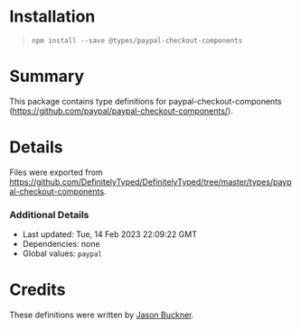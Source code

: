 # Installation
> `npm install --save @types/paypal-checkout-components`

# Summary
This package contains type definitions for paypal-checkout-components (https://github.com/paypal/paypal-checkout-components/).

# Details
Files were exported from https://github.com/DefinitelyTyped/DefinitelyTyped/tree/master/types/paypal-checkout-components.

### Additional Details
 * Last updated: Tue, 14 Feb 2023 22:09:22 GMT
 * Dependencies: none
 * Global values: `paypal`

# Credits
These definitions were written by [Jason Buckner](https://github.com/jbuckner).
